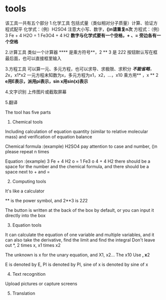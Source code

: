 # tools
该工具一共有五个部分
1.化学工具
包括式量（类似相对分子质量）计算、验证方程式配平
化学式：（例）H2SO4 注意大小写、数字，**()n请重复n次**
方程式：（例）3 Fe + 4 H2O = 1 Fe3O4 + 4 H2 **数字与化学式要有一个空格，+ 、= 旁边各有一个空格**

2.计算工具
类似一个计算器
**** 是乘方符号**，2 ** 3 是 2*2*2
按钮默认写在框最后面，也可以直接框里输入

3.方程工具
可以算一元、多元方程，也可以求导、求极限、求积分
***不能省略**，2*x，x1*x2
一元方程未知数为x，多元方程为x1，x2，...，x10
乘方用** ，x ** 2
**e用E表示，派用pi表示，sin x用sin(x)表示**

4.文字识别
上传图片或截取屏幕

5.翻译


The tool has five parts
1. Chemical tools

Including calculation of equation quantity (similar to relative molecular mass) and verification of equation balance

Chemical formula :(example) H2SO4 pay attention to case and number, ()n please repeat n times

Equation :(example) 3 Fe + 4 H2 o = 1 Fe3 o 4 + 4 H2 there should be a space for the number and the chemical formula, and there should be a space next to + and =



2. Computing tools

It's like a calculator

** is the power symbol, and 2**3 is 2*2*2

The button is written at the back of the box by default, or you can input it directly into the box



3. Equation tools

It can calculate the equation of one variable and multiple variables, and it can also take the derivative, find the limit and find the integral
Don't leave out *, 2 times x, x1 times x2

The unknown is x for the unary equation, and X1, x2... The x10
Use **, x**2

E is denoted by E, PI is denoted by PI, sine of x is denoted by sine of x



4. Text recognition

Upload pictures or capture screens



5. Translation

